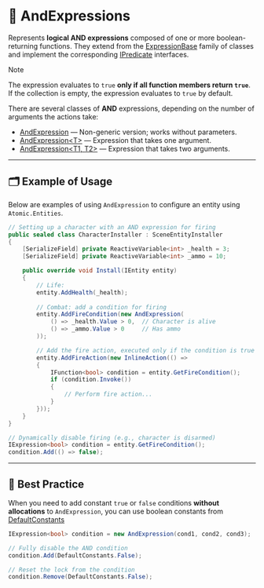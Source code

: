 # 🧩 AndExpressions

Represents **logical AND expressions** composed of one or more boolean-returning functions. They extend from
the [ExpressionBase](ExpressionsBase.md) family of classes and implement the
corresponding [IPredicate](../Functions/IPredicates.md) interfaces.

> [!NOTE]
> The expression evaluates to `true` **only if all function members return `true`**.
> If the collection is empty, the expression evaluates to `true` by default.

There are several classes of **AND** expressions, depending on the number of arguments the actions take:

- [AndExpression](AndExpression.md) — Non-generic version; works without parameters.
- [AndExpression&lt;T&gt;](AndExpression%601.md) — Expression that takes one argument.
- [AndExpression&lt;T1, T2&gt;](AndExpression%602.md) — Expression that takes two arguments.

---

## 🗂 Example of Usage

Below are examples of using `AndExpression` to configure an entity using `Atomic.Entities`.

```csharp
// Setting up a character with an AND expression for firing
public sealed class CharacterInstaller : SceneEntityInstaller
{
    [SerializeField] private ReactiveVariable<int> _health = 3;
    [SerializeField] private ReactiveVariable<int> _ammo = 10;

    public override void Install(IEntity entity)
    {
        // Life:
        entity.AddHealth(_health);
        
        // Combat: add a condition for firing
        entity.AddFireCondition(new AndExpression(
            () => _health.Value > 0,  // Character is alive
            () => _ammo.Value > 0     // Has ammo
        ));

        // Add the fire action, executed only if the condition is true
        entity.AddFireAction(new InlineAction(() => 
        {
            IFunction<bool> condition = entity.GetFireCondition();
            if (condition.Invoke())
            {
                // Perform fire action...
            }
        }));
    }
}
```

```csharp
// Dynamically disable firing (e.g., character is disarmed)
IExpression<bool> condition = entity.GetFireCondition();
condition.Add(() => false);
```

---

## 📌 Best Practice

When you need to add constant `true` or `false` conditions **without allocations** to `AndExpression`, you can use boolean constants
from [DefaultConstants](../Values/DefaultConstants.md#-boolean-constants)

```csharp
IExpression<bool> condition = new AndExpression(cond1, cond2, cond3);

// Fully disable the AND condition
condition.Add(DefaultConstants.False);

// Reset the lock from the condition
condition.Remove(DefaultConstants.False);
```